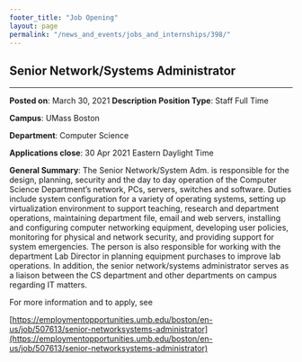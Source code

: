 ```yaml
---
footer_title: "Job Opening"
layout: page
permalink: "/news_and_events/jobs_and_internships/398/"
---
```

## Senior Network/Systems Administrator
---

**Posted on**: March 30, 2021
**Description**
**Position Type**: Staff Full Time

**Campus**: UMass Boston

**Department**: Computer Science

**Applications close**: 30 Apr 2021 Eastern Daylight Time

**General Summary**: The Senior Network/System Adm. is responsible for the design, planning, security and the day to day operation of the Computer Science Department’s network, PCs, servers, switches and software. Duties include system configuration for a variety of operating systems, setting up virtualization environment to support teaching, research and department operations, maintaining department file, email and web servers, installing and configuring computer networking equipment, developing user policies, monitoring for physical and network security, and providing support for system emergencies. The person is also responsible for working with the department Lab Director in planning equipment purchases to improve lab operations. In addition, the senior network/systems administrator serves as a liaison between the CS department and other departments on campus regarding IT matters.

For more information and to apply, see

[https://employmentopportunities.umb.edu/boston/en-us/job/507613/senior-networksystems-administrator](https://employmentopportunities.umb.edu/boston/en-us/job/507613/senior-networksystems-administrator)